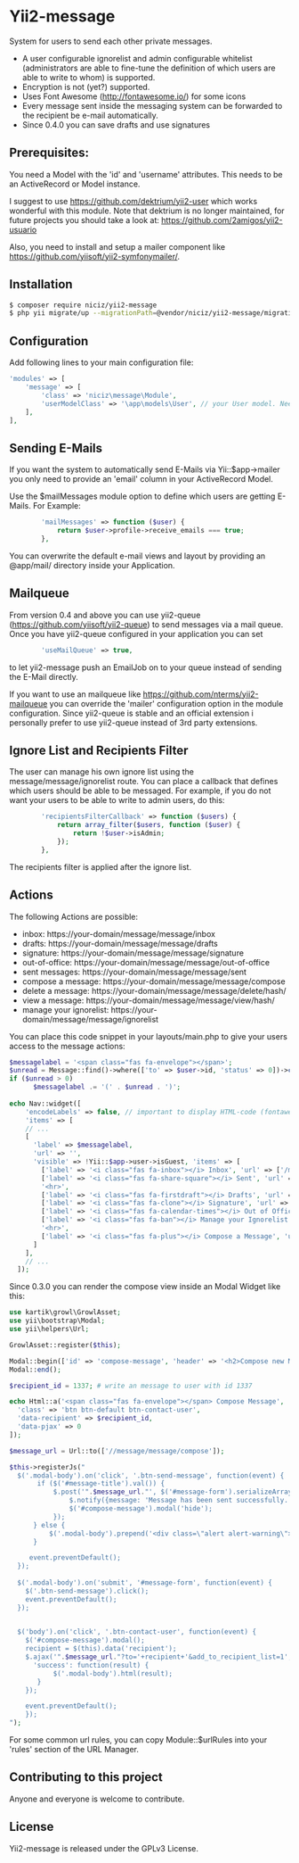 # Yii2-message

System for users to send each other private messages.
- A user configurable ignorelist and admin configurable whitelist (administrators are able to fine-tune 
the definition of which users are able to write to whom) is supported.
- Encryption is not (yet?) supported.
- Uses Font Awesome (http://fontawesome.io/) for some icons
- Every message sent inside the messaging system can be forwarded to the recipient be e-mail automatically.
- Since 0.4.0 you can save drafts and use signatures

## Prerequisites:

You need a Model with the 'id' and 'username' attributes. This needs to be an ActiveRecord or Model instance.

I suggest to use https://github.com/dektrium/yii2-user which works wonderful with this module.
Note that dektrium is no longer maintained, for future projects you should take a look at:
https://github.com/2amigos/yii2-usuario

Also, you need to install and setup a mailer component like https://github.com/yiisoft/yii2-symfonymailer/.

## Installation

```bash
$ composer require niciz/yii2-message
$ php yii migrate/up --migrationPath=@vendor/niciz/yii2-message/migrations
```

## Configuration

Add following lines to your main configuration file:

```php
'modules' => [
    'message' => [
        'class' => 'niciz\message\Module',
        'userModelClass' => '\app\models\User', // your User model. Needs to be ActiveRecord.
    ],
],
```

## Sending E-Mails

If you want the system to automatically send E-Mails via Yii::$app->mailer you only need to provide an
'email' column in your ActiveRecord Model.

Use the $mailMessages module option to define which users are getting E-Mails. For Example:

```php
        'mailMessages' => function ($user) {
            return $user->profile->receive_emails === true;
        },
```

You can overwrite the default e-mail views and layout by providing an @app/mail/ directory inside your Application.

## Mailqueue

From version 0.4 and above you can use yii2-queue (https://github.com/yiisoft/yii2-queue) to send messages via a
mail queue. Once you have yii2-queue configured in your application you can set

```php
        'useMailQueue' => true,
```

to let yii2-message push an EmailJob on to your queue instead of sending the E-Mail directly.

If you want to use an mailqueue like https://github.com/nterms/yii2-mailqueue you can override the 'mailer' 
configuration option in the module configuration. Since yii2-queue is stable and an official extension i personally
prefer to use yii2-queue instead of 3rd party extensions.

## Ignore List and Recipients Filter

The user can manage his own ignore list using the message/message/ignorelist route. You can place a callback that
defines which users should be able to be messaged. For example, if you do not want your users to be able to write
to admin users, do this:

```php
        'recipientsFilterCallback' => function ($users) {
            return array_filter($users, function ($user) {
                return !$user->isAdmin;
            });
        },
```

The recipients filter is applied after the ignore list.

## Actions

The following Actions are possible:

* inbox: https://your-domain/message/message/inbox
* drafts: https://your-domain/message/message/drafts
* signature: https://your-domain/message/message/signature
* out-of-office: https://your-domain/message/message/out-of-office
* sent messages: https://your-domain/message/message/sent
* compose a message: https://your-domain/message/message/compose
* delete a message: https://your-domain/message/message/delete/hash/<hash>
* view a message: https://your-domain/message/message/view/hash/<hash>
* manage your ignorelist: https://your-domain/message/message/ignorelist

You can place this code snippet in your layouts/main.php to give your users access
to the message actions:

```php
$messagelabel = '<span class="fas fa-envelope"></span>';
$unread = Message::find()->where(['to' => $user->id, 'status' => 0])->count();
if ($unread > 0)
      $messagelabel .= '(' . $unread . ')';
      
echo Nav::widget([
    'encodeLabels' => false, // important to display HTML-code (fontawesome icons)
    'items' => [
    // ...
    [
      'label' => $messagelabel,
      'url' => '',
      'visible' => !Yii::$app->user->isGuest, 'items' => [
        ['label' => '<i class="fas fa-inbox"></i> Inbox', 'url' => ['/message/message/inbox']],
        ['label' => '<i class="fas fa-share-square"></i> Sent', 'url' => ['/message/message/sent']],
        '<hr>',
        ['label' => '<i class="fas fa-firstdraft"></i> Drafts', 'url' => ['/message/message/drafts']],
        ['label' => '<i class="fas fa-clone"></i> Signature', 'url' => ['/message/message/signature']],
        ['label' => '<i class="fas fa-calendar-times"></i> Out of Office', 'url' => ['/message/message/out-of-office']],
        ['label' => '<i class="fas fa-ban"></i> Manage your Ignorelist', 'url' => ['/message/message/ignorelist']],
        '<hr>',
        ['label' => '<i class="fas fa-plus"></i> Compose a Message', 'url' => ['/message/message/compose']],
      ]
    ],
    // ...
  ]);
```

Since 0.3.0 you can render the compose view inside an Modal Widget like this:

```php
use kartik\growl\GrowlAsset;
use yii\bootstrap\Modal;
use yii\helpers\Url;

GrowlAsset::register($this);

Modal::begin(['id' => 'compose-message', 'header' => '<h2>Compose new Message</h2>']);
Modal::end();

$recipient_id = 1337; # write an message to user with id 1337

echo Html::a('<span class="fas fa-envelope"></span> Compose Message', '', [
  'class' => 'btn btn-default btn-contact-user',
  'data-recipient' => $recipient_id,
  'data-pjax' => 0
]);

$message_url = Url::to(['//message/message/compose']);

$this->registerJs("
  $('.modal-body').on('click', '.btn-send-message', function(event) {
       if ($('#message-title').val()) {
           $.post('".$message_url."', $('#message-form').serializeArray(), function() {
               $.notify({message: 'Message has been sent successfully.'}, {type: 'success'});
               $('#compose-message').modal('hide');
           });
      } else {
          $('.modal-body').prepend('<div class=\"alert alert-warning\">Please enter a title at least.</div>');
      }

     event.preventDefault();
  });
  
  $('.modal-body').on('submit', '#message-form', function(event) {
    $('.btn-send-message').click(); 
    event.preventDefault();
  });
   

  $('body').on('click', '.btn-contact-user', function(event) {
    $('#compose-message').modal();
    recipient = $(this).data('recipient');
    $.ajax('".$message_url."?to='+recipient+'&add_to_recipient_list=1', {
      'success': function(result) {
           $('.modal-body').html(result);
       }
    });

    event.preventDefault();
    });
");
```

For some common url rules, you can copy Module::$urlRules into your 'rules' section of the URL Manager.

## Contributing to this project

Anyone and everyone is welcome to contribute.

## License

Yii2-message is released under the GPLv3 License.
